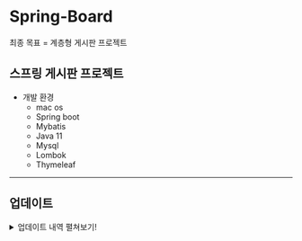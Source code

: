 # Spring-Board
 최종 목표 = 계층형 게시판 프로젝트
 
## 스프링 게시판 프로젝트

- 개발 환경
  - mac os
  - Spring boot
  - Mybatis
  - Java 11 
  - Mysql
  - Lombok
  - Thymeleaf

---------------------

## 업데이트
<details>
  <summary>업데이트 내역 펼쳐보기!</summary>
 
- 4월 14일
> 프로젝트 세팅, 생성

- 4월 15일
> Mybatis mapper.xml 활용하여 쿼리문 작성
> 
> 기본적인 게시물 생성, 리스트 받아오기(테이블), 수정, 삭제 구현 (CRUD)

- 4월 16일
> Thymeleaf fragments(nav,head) 작성

- 4월 18일
> bootstrap 연결, nav, head 파일 부트스트랩 적용
> 
> list view page 업데이트


- 4월 19일
> paging 처리하여 board list 불러오기 작성
> 
> pagination 작성 (java)
>  
> pagination view 작업중
> > startPage ~ endPage 까지 페이지 번호 불러오기 완성
> > 
> > 페이지 번호 현재 모두 1로 표시 (추가 작업 필요)
> > 
> > 이전, 이후 버튼 표시 안됨

- 4월 20일
> pagination 완성 
>
> 개별 게시글 get view 페이지 생성

- 4월 21일
> 생성된 개별 게시글을 게시판 목록에서 제목 클릭시 연결
> 
> 생성된 게시물에 목록, 수정, 삭제 페이지 연결
> 
> BoardController에서 페이지 get, update, delete 요청 url을 @PathVariable에서 @RequestParam으로 교체
> > ex) board/delete/{bno} => board/delete?bno={bno}

- 4월 22일
> 게시판 댓글 기능 추가(미완성) => 비동기 AJAX 방식
> 
> mapper, service, view(html) 작성
> 
> view에 AJAX js 설정 필요

- 4월 25일
> ReplyController (RestController)
>
> 댓글 ajax get, post로 작성, 리스트 받아기 완성
> 
> delete, update(put) 작성중

- 4월 26일
> 댓글 수정, 삭제 완성
>
> 회원(User) 테이블, model, mapper, controller 생성
>
> 회원가입 뷰, controller 완성 (로그인은 뷰 페이지만 생성)
> 
 
</details>


